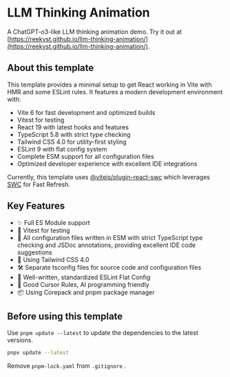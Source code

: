 # LLM Thinking Animation

A ChatGPT-o3-like LLM thinking animation demo. Try it out at [https://reekyst.github.io/llm-thinking-animation/](https://reekyst.github.io/llm-thinking-animation/).

## About this template

This template provides a minimal setup to get React working in Vite with HMR and some ESLint rules. It features a modern development environment with:

- Vite 6 for fast development and optimized builds
- Vitest for testing
- React 19 with latest hooks and features
- TypeScript 5.8 with strict type checking
- Tailwind CSS 4.0 for utility-first styling
- ESLint 9 with flat config system
- Complete ESM support for all configuration files
- Optimized developer experience with excellent IDE integrations

Currently, this template uses [@vitejs/plugin-react-swc](https://github.com/vitejs/vite-plugin-react-swc) which leverages [SWC](https://swc.rs/) for Fast Refresh.

## Key Features

- ✨ Full ES Module support
- 🧪 Vitest for testing
- 📐 All configuration files written in ESM with strict TypeScript type checking and JSDoc annotations, providing excellent IDE code suggestions
- 🎨 Using Tailwind CSS 4.0
- 🛠️ Separate tsconfig files for source code and configuration files
- 📏 Well-written, standardized ESLint Flat Config
- 🤖 Good Cursor Rules, AI programming friendly
- 📦 Using Corepack and pnpm package manager

## Before using this template

Use `pnpm update --latest` to update the dependencies to the latest versions.

```bash
pnpx update --latest
```

Remove `pnpm-lock.yaml` from `.gitignore` .
